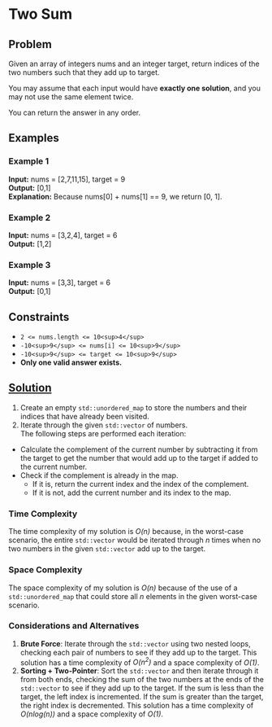 # Two Sum

## Problem

Given an array of integers nums and an integer target, return indices of the two numbers such that they add up to
target.

You may assume that each input would have **exactly one solution**, and you may not use the same element twice.

You can return the answer in any order.

## Examples

### Example 1

**Input:** nums = [2,7,11,15], target = 9  
**Output:** [0,1]  
**Explanation:** Because nums[0] + nums[1] == 9, we return [0, 1].

### Example 2

**Input:** nums = [3,2,4], target = 6  
**Output:** [1,2]

### Example 3

**Input:** nums = [3,3], target = 6  
**Output:** [0,1]

## Constraints

- `2 <= nums.length <= 10<sup>4</sup>`
- `-10<sup>9</sup> <= nums[i] <= 10<sup>9</sup>`
- `-10<sup>9</sup> <= target <= 10<sup>9</sup>`
- **Only one valid answer exists.**

## [Solution](https://github.com/TateHouse/LeetCode/blob/master/Algorithms/TwoSum/TwoSum.cpp)

1. Create an empty `std::unordered_map` to store the numbers and their indices that have already been visited.
2. Iterate through the given `std::vector` of numbers.  
   The following steps are performed each iteration:

- Calculate the complement of the current number by subtracting it from the target to get the number that would
  add up to the target if added to the current number.
- Check if the complement is already in the map.
    - If it is, return the current index and the index of the complement.
    - If it is not, add the current number and its index to the map.

### Time Complexity

The time complexity of my solution is *O(n)* because, in the worst-case scenario, the entire `std::vector` would be
iterated through *n* times when no two numbers in the given `std::vector` add up to the target.

### Space Complexity

The space complexity of my solution is *O(n)* because of the use of a `std::unordered_map` that could store all *n*
elements in the given worst-case scenario.

### Considerations and Alternatives

1. **Brute Force**: Iterate through the `std::vector` using two nested loops, checking each pair of numbers to see if
   they add up to the target. This solution has a time complexity of *O(n<sup>2</sup>)* and a space complexity of *O(1)*.
2. **Sorting + Two-Pointer**: Sort the `std::vector` and then iterate through it from both ends, checking the sum of the
   two numbers at the ends of the `std::vector` to see if they add up to the target. If the sum is less than the target,
   the left index is incremented. If the sum is greater than the target, the right index is decremented. This solution
   has a time complexity of *O(nlog(n))* and a space complexity of *O(1)*.
